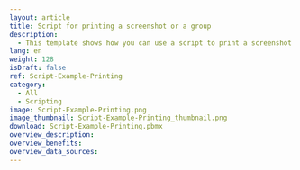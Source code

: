```yaml
---
layout: article
title: Script for printing a screenshot or a group
description: 
  - This template shows how you can use a script to print a screenshot or a defined control group via the Windows standard printer.
lang: en
weight: 128
isDraft: false
ref: Script-Example-Printing
category:
  - All
  - Scripting
image: Script-Example-Printing.png
image_thumbnail: Script-Example-Printing_thumbnail.png
download: Script-Example-Printing.pbmx
overview_description:
overview_benefits:
overview_data_sources:
---
```

